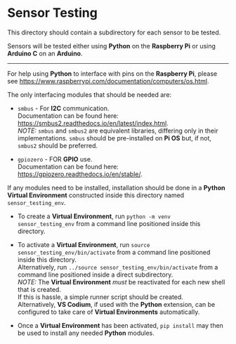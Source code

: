 # Sensor Testing

This directory should contain a subdirectory for each sensor to be tested.

Sensors will be tested either using **Python** on the **Raspberry Pi** or using **Arduino C** on an **Arduino**.

---

For help using **Python** to interface with pins on the **Raspberry Pi**, please see https://www.raspberrypi.com/documentation/computers/os.html.

The only interfacing modules that should be needed are:

- `smbus` - For **I2C** communication.  
Documentation can be found here: https://smbus2.readthedocs.io/en/latest/index.html.  
*NOTE:* `smbus` and `smbus2` are equivalent libraries, differing only in their implementations. `smbus` should be pre-installed on **Pi OS** but, if not, `smbus2` should be preferred.

- `gpiozero` - FOR **GPIO** use.  
Documentation can be found here: https://gpiozero.readthedocs.io/en/stable/.  

If any modules need to be installed, installation should be done in a **Python Virtual Environment** constructed inside this directory named `sensor_testing_env`.

- To create a **Virtual Environment**, run `python -m venv sensor_testing_env` from a command line positioned inside this directory.

- To activate a **Virtual Environment**, run `source sensor_testing_env/bin/activate` from a command line positioned inside this directory.  
Alternatively, run `../source sensor_testing_env/bin/activate` from a command line positioned inside a direct subdirectory.  
*NOTE:* The **Virtual Environment** *must* be reactivated for each new shell that is created.  
If this is hassle, a simple runner script should be created.  
Alternatively, **VS Codium**, if used with the **Python** extension, can be configured to take care of **Virtual Environments** automatically.

- Once a **Virtual Environment** has been activated, `pip install` may then be used to install any needed **Python** modules.

